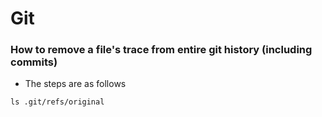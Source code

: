 # Git

### How to remove a file's trace from entire git history (including commits)
- The steps are as follows 

```
ls .git/refs/original
```
